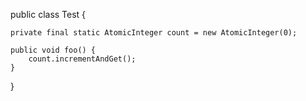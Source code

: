 public class Test {

    private final static AtomicInteger count = new AtomicInteger(0); 

    public void foo() {  
        count.incrementAndGet();
    }  
}
